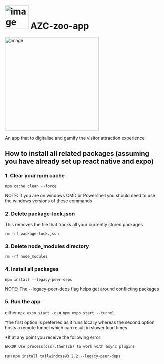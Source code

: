# <img src="https://github.com/user-attachments/assets/f2241c49-95c6-4013-987b-dd8d3e3bd41b" alt="image" width="75"/>  AZC-zoo-app

<img src="https://github.com/user-attachments/assets/c93d812d-c349-44d7-b9ae-d2ad5ee363ad" alt="image" width="300"/>


An app that to digitalise and gamify the visitor attraction experience

## How to install all related packages (assuming you have already set up react native and expo)

### 1. Clear your npm cache

`npm cache clean --force`

NOTE: If you are on windows CMD or Powershell you should need to use the windows versions of these commands

 ### 2. Delete package-lock.json
 This removes the file that tracks all your currently stored packages 
 
`rm -rf package-lock.json`

 ### 3. Delete node_modules directory

`rm -rf node_modules`

### 4. Install all packages 

`npm install --legacy-peer-deps`

NOTE: The --legacy-peer-deps flag helps get around conflicting packages

### 5. Run the app 

either `npx expo start -c` or `npm expo start --tunnel`

*the first option is preferred as it runs locally whereas the second option hosts a remote tunnel which can result in slower load times

*If at any point you receive the following error:

`ERROR Use process(css).then(cb) to work with async plugins`

run `npm install tailwindcss@3.2.2 --legacy-peer-deps`
